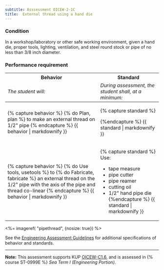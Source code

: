 ```yaml
---
subtitle: Asssessment OICEW-2-1C
title:  External thread using a hand die
---
```




### Condition

In a workshop/laboratory or other safe working environment, given a hand die, proper tools, lighting, ventilation, and steel round stock or pipe of no less than 3/8 inch diameter.

### Performance requirement 

<table width='100%' class='Guidelines'>
 <thead>
 <tr>
     <th class='thirty'>Behavior</th>
     <th class='seventy'>Standard</th>
 </tr>
 <tr>
     <td><em>The student will:</em></td>
     <td><em>During assessment, the student shall, at a minimum:</em></td>
 </tr>
 </thead>
 <tbody>
 

<tr><td>

{% capture behavior %}
{% do Plan, plan %} to make an external thread on 1/2" pipe
{% endcapture %}
{{ behavior | markdownify }}

</td><td>

{% capture standard %}

{%endcapture %}
{{ standard | markdownify }}

</td></tr>



<tr><td>

{% capture behavior %}
{% do Use tools, usetools %} to {% do Fabricate, fabricate %} an external thread on the 1/2" pipe with the axis of the pipe and thread co-linear
{% endcapture %}
{{ behavior | markdownify }}

</td><td>

{% capture standard %}
Use:

  * tape measure
  * pipe cutter
  * pipe reamer
  * cutting oil
  * 1/2" hand pipe die
{%endcapture %}
{{ standard | markdownify }}

</td></tr>



 </tbody>
 </table>


<%= imageref( "pipethread", {nosize: true}) %>

See the [Engineering Assessment Guidelines](guidelines) for additional specifications of behavior and standards.


*****

**Note:** This assessment supports KUP [OICEW-C1.6]({{site.baseurl}}/tables/31.html#OICEW-C1.6), and is assessed in  {% course  ST-0999E %}  *Sea Term I (Engineering Portion)*. 

